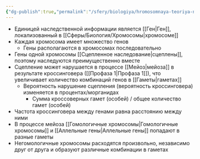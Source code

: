 ```yaml
---
{"dg-publish":true,"permalink":"/sfery/biologiya/hromosomnaya-teoriya-nasledstvennosti/","tags":["Генетика"]}
---
```


- Единицей наследственной информации является [[Ген\|Ген]], локализованный в [[Сферы/Биология/Хромосомы\|хромосоме]]
- Каждая хромосома имеет множество генов
	- Гены располагаются в хромосомах последовательно
- Гены одной хромосомы [[Сцепленное наследование\|сцеплены]], поэтому наследуются преимущественно вместе 
- Сцепление может нарушается в процессе [[Мейоз\|мейоза]] в результате кроссинговера ([[Профаза 1\|Профаза 1]]), что увеличивает количество комбинаций генов в [[Гаметы\|гаметах]]
	- Вероятность нарушение сцепления (вероятность кроссинговера) изменяется в процентах/морганидах 
		- Сумма кроссоверных гамет (особей) / общее количество гамет (особей)
- Частота кроссинговера между генами равна расстоянию между ними 
- В процессе мейоза [[Гомологичные хромосомы\|Гомологичные хромосомы]] и [[Аллельные гены\|Аллельные гены]] попадают в разные гаметы
- Негомологичные хромосомы расходятся произвольно, независимо друг от друга и образуют различные комбинации в гаметах